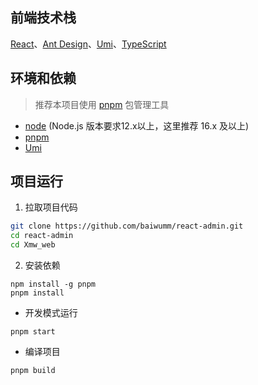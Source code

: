 ## 前端技术栈

[React](https://react.dev/)、[Ant Design](https://ant.design/)、[Umi](https://umijs.org/)、[TypeScript](https://github.com/microsoft/TypeScript)

## 环境和依赖

> 推荐本项目使用 [pnpm](https://github.com/pnpm/pnpm/) 包管理工具

- [node](https://nodejs.org/) (Node.js 版本要求12.x以上，这里推荐 16.x 及以上)
- [pnpm](https://github.com/pnpm/pnpm/)
- [Umi](https://umijs.org/)

## 项目运行

1. 拉取项目代码

```bash
git clone https://github.com/baiwumm/react-admin.git
cd react-admin
cd Xmw_web
```

2. 安装依赖

```
npm install -g pnpm
pnpm install
```

- 开发模式运行

```
pnpm start
```

- 编译项目

```
pnpm build
```
